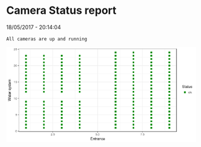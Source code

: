 Camera Status report
================
18/05/2017 - 20:14:04

    All cameras are up and running

![](camreport_files/figure-markdown_github/unnamed-chunk-2-1.png)
